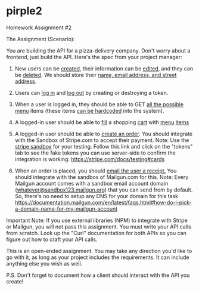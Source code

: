 # pirple2

Homework Assignment #2

The Assignment (Scenario):

You are building the API for a pizza-delivery company. Don't worry about a frontend, just build the API. Here's the spec from your project manager: 

1. New users can be [created](lib/handlers/README.md#sign-up), their information can be [edited](lib/handlers/README.md#update-user-details), and they can be [deleted](lib/handlers/README.md#delete-user). We should store their [name, email address, and street address](lib/handlers/README.md#api-validation-rules).

2. Users can [log in](lib/handlers/README.md#sign-in) and [log out](lib/handlers/README.md#sign-out) by creating or destroying a token.

3. When a user is logged in, they should be able to GET [all the possible menu](lib/handlers/README.md#get-menu-items) items (these items [can be hardcoded](test-tools.sh#L219) into the system). 

4. A logged-in user should be able to [fill](lib/handlers/README.md#add-menu-item-to-shopping-cart) a shopping [cart](lib/handlers/README.md#get-the-logged-in-users-shopping-cart) with [menu](lib/handlers/README.md#get-menu-item) [items](lib/handlers/README.md#filter-menu-items)

5. A logged-in user should be able to [create an order](lib/handlers/README.md#create-order-with-contents-of-shopping-cart). You should integrate with the Sandbox of Stripe.com to accept their payment. Note: Use the [stripe sandbox](lib/helpers.js#L730) for your testing. Follow this link and click on the "tokens" tab to see the fake tokens you can use server-side to confirm the integration is working: https://stripe.com/docs/testing#cards

6. When an order is placed, you should [email the user a receipt.](lib/handlers/order.js#L358) You should integrate with the sandbox of Mailgun.com for this. Note: Every Mailgun account comes with a sandbox email account domain (whatever@sandbox123.mailgun.org) that you can send from by default. So, there's no need to setup any DNS for your domain for this task https://documentation.mailgun.com/en/latest/faqs.html#how-do-i-pick-a-domain-name-for-my-mailgun-account

Important Note: If you use external libraries (NPM) to integrate with Stripe or Mailgun, you will not pass this assignment. You must write your API calls from scratch. Look up the "Curl" documentation for both APIs so you can figure out how to craft your API calls. 

This is an open-ended assignment. You may take any direction you'd like to go with it, as long as your project includes the requirements. It can include anything else you wish as well. 

P.S. Don't forget to document how a client should interact with the API you create!
